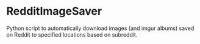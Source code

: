 RedditImageSaver
================

Python script to automatically download images (and imgur albums) saved on Reddit to specified locations based on subreddit.
